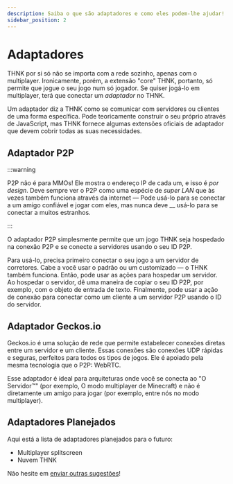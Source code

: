 ```yaml
---
description: Saiba o que são adaptadores e como eles podem-lhe ajudar!
sidebar_position: 2
---
```


# Adaptadores

THNK por si só não se importa com a rede sozinho, apenas com o multiplayer. Ironicamente, porém, a extensão "core" THNK, portanto, só permite que jogue o seu jogo num só jogador. Se quiser jogá-lo em multiplayer, terá que conectar um _adaptador_ no THNK.

Um adaptador diz a THNK como se comunicar com servidores ou clientes de uma forma específica. Pode teoricamente construir o seu próprio através de JavaScript, mas THNK fornece algumas extensões oficiais de adaptador que devem cobrir todas as suas necessidades.

## Adaptador P2P

:::warning

P2P não é para MMOs! Ele mostra o endereço IP de cada um, e isso é _por design_. Deve sempre ver o P2P como uma espécie de _super LAN_ que às vezes também funciona através da internet — Pode usá-lo para se conectar a um amigo confiável e jogar com eles, mas nunca deve __ usá-lo para se conectar a muitos estranhos.

:::

O adaptador P2P simplesmente permite que um jogo THNK seja hospedado na conexão P2P e se conecte a servidores usando o seu ID P2P.

Para usá-lo, precisa primeiro conectar o seu jogo a um servidor de corretores. Cabe a você usar o padrão ou um customizado — o THNK também funciona. Então, pode usar as ações para hospedar um servidor. Ao hospedar o servidor, dê uma maneira de copiar o seu ID P2P, por exemplo, com o objeto de entrada de texto. Finalmente, pode usar a ação de conexão para conectar como um cliente a um servidor P2P usando o ID do servidor.

## Adaptador Geckos.io

Geckos.io é uma solução de rede que permite estabelecer conexões diretas entre um servidor e um cliente. Essas conexões são conexões UDP rápidas e seguras, perfeitos para todos os tipos de jogos. Ele é apoiado pela mesma tecnologia que o P2P: WebRTC.

Esse adaptador é ideal para arquiteturas onde você se conecta ao "O Servidor™" (por exemplo, O modo multiplayer de Minecraft) e não é diretamente um amigo para jogar (por exemplo, entre nós no modo multiplayer).

## Adaptadores Planejados

Aqui está a lista de adaptadores planejados para o futuro:

- Multiplayer splitscreen
- Nuvem THNK

Não hesite em [enviar outras sugestões](https://github.com/arthuro555/THNK/issues/new)!
